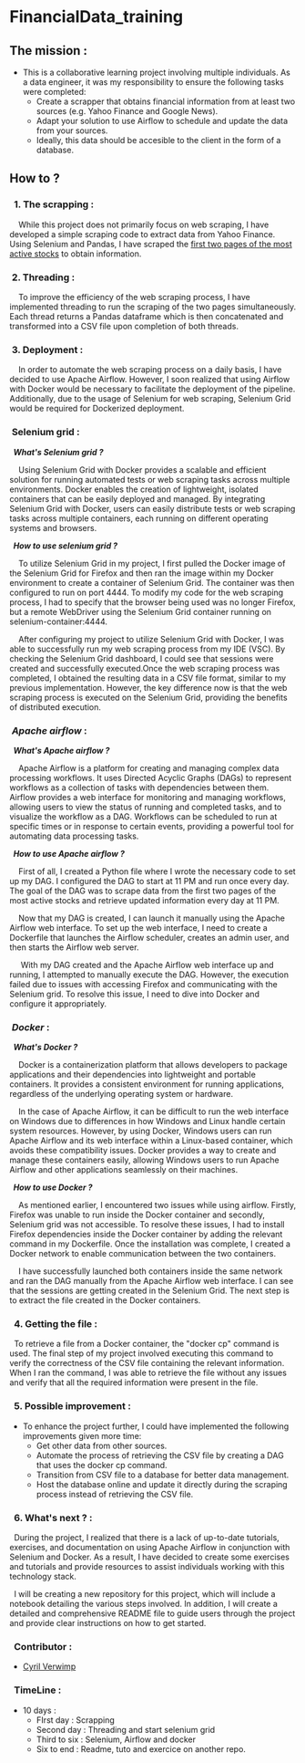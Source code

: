 # __FinancialData_training__

## __The mission__ :
* This is a collaborative learning project involving multiple individuals. As a data engineer, it was my responsibility to ensure the following tasks were completed:
    * Create a scrapper that obtains financial information from at least two sources (e.g. Yahoo Finance and Google News). 
    * Adapt your solution to use Airflow to schedule and update the data from your sources. 
    * Ideally, this data should be accesible to the client in the form of a database.
## __How to ?__ 
### &nbsp; __1. The scrapping :__
&nbsp;&nbsp;&nbsp;&nbsp;While this project does not primarily focus on web scraping, I have developed a simple scraping code to extract data from Yahoo Finance. Using Selenium and Pandas, I have scraped the [first two pages of the most active stocks](https://finance.yahoo.com/most-active) to obtain information.
### &nbsp;__2. Threading :__
&nbsp;&nbsp;&nbsp;&nbsp;To improve the efficiency of the web scraping process, I have implemented threading to run the scraping of the two pages simultaneously. Each thread returns a Pandas dataframe which is then concatenated and transformed into a CSV file upon completion of both threads. 
### &nbsp;__3. Deployment :__
&nbsp;&nbsp;&nbsp;&nbsp;In order to automate the web scraping process on a daily basis, I have decided to use Apache Airflow. However, I soon realized that using Airflow with Docker would be necessary to facilitate the deployment of the pipeline. Additionally, due to the usage of Selenium for web scraping, Selenium Grid would be required for Dockerized deployment.
### &nbsp;__Selenium grid :__
__&nbsp;&nbsp;*What's Selenium grid ?*__

&nbsp;&nbsp;&nbsp;&nbsp;Using Selenium Grid with Docker provides a scalable and efficient solution for running automated tests or web scraping tasks across multiple environments. Docker enables the creation of lightweight, isolated containers that can be easily deployed and managed. By integrating Selenium Grid with Docker, users can easily distribute tests or web scraping tasks across multiple containers, each running on different operating systems and browsers.

__&nbsp;&nbsp;*How to use selenium grid ?*__

&nbsp;&nbsp;&nbsp;&nbsp;To utilize Selenium Grid in my project, I first pulled the Docker image of the Selenium Grid for Firefox and then ran the image within my Docker environment to create a container of Selenium Grid. The container was then configured to run on port 4444.
To modify my code for the web scraping process, I had to specify that the browser being used was no longer Firefox, but a remote WebDriver using the Selenium Grid container running on selenium-container:4444.

&nbsp;&nbsp;&nbsp;&nbsp;After configuring my project to utilize Selenium Grid with Docker, I was able to successfully run my web scraping process from my IDE (VSC). By checking the Selenium Grid dashboard, I could see that sessions were created and successfully executed.Once the web scraping process was completed, I obtained the resulting data in a CSV file format, similar to my previous implementation. However, the key difference now is that the web scraping process is executed on the Selenium Grid, providing the benefits of distributed execution.
### &nbsp;__*Apache airflow* :__
__&nbsp;&nbsp;*What's Apache airflow ?*__

&nbsp;&nbsp;&nbsp;&nbsp;Apache Airflow is a platform for creating and managing complex data processing workflows. It uses Directed Acyclic Graphs (DAGs) to represent workflows as a collection of tasks with dependencies between them. Airflow provides a web interface for monitoring and managing workflows, allowing users to view the status of running and completed tasks, and to visualize the workflow as a DAG. Workflows can be scheduled to run at specific times or in response to certain events, providing a powerful tool for automating data processing tasks.

__&nbsp;&nbsp;*How to use Apache airflow ?*__

&nbsp;&nbsp;&nbsp;&nbsp;First of all, I created a Python file where I wrote the necessary code to set up my DAG. I configured the DAG to start at 11 PM and run once every day. The goal of the DAG was to scrape data from the first two pages of the most active stocks and retrieve updated information every day at 11 PM.

&nbsp;&nbsp;&nbsp;&nbsp;Now that my DAG is created, I can launch it manually using the Apache Airflow web interface. To set up the web interface, I need to create a Dockerfile that launches the Airflow scheduler, creates an admin user, and then starts the Airflow web server.

&nbsp;&nbsp;&nbsp;&nbsp; With my DAG created and the Apache Airflow web interface up and running, I attempted to manually execute the DAG. However, the execution failed due to issues with accessing Firefox and communicating with the Selenium grid. To resolve this issue, I need to dive into Docker and configure it appropriately.

### &nbsp;__*Docker* :__
__&nbsp;&nbsp;*What's Docker ?*__

&nbsp;&nbsp;&nbsp;&nbsp;Docker is a containerization platform that allows developers to package applications and their dependencies into lightweight and portable containers. It provides a consistent environment for running applications, regardless of the underlying operating system or hardware.

&nbsp;&nbsp;&nbsp;&nbsp;In the case of Apache Airflow, it can be difficult to run the web interface on Windows due to differences in how Windows and Linux handle certain system resources. However, by using Docker, Windows users can run Apache Airflow and its web interface within a Linux-based container, which avoids these compatibility issues. Docker provides a way to create and manage these containers easily, allowing Windows users to run Apache Airflow and other applications seamlessly on their machines.

__&nbsp;&nbsp;*How to use Docker ?*__

&nbsp;&nbsp;&nbsp;&nbsp;As mentioned earlier, I encountered two issues while using airflow. Firstly, Firefox was unable to run inside the Docker container and secondly, Selenium grid was not accessible. To resolve these issues, I had to install Firefox dependencies inside the Docker container by adding the relevant command in my Dockerfile. Once the installation was complete, I created a Docker network to enable communication between the two containers.

&nbsp;&nbsp;&nbsp;&nbsp;I have successfully launched both containers inside the same network and ran the DAG manually from the Apache Airflow web interface. I can see that the sessions are getting created in the Selenium Grid. The next step is to extract the file created in the Docker containers.

### &nbsp; __4. Getting the file :__
&nbsp;&nbsp;To retrieve a file from a Docker container, the "docker cp" command is used. The final step of my project involved executing this command to verify the correctness of the CSV file containing the relevant information. When I ran the command, I was able to retrieve the file without any issues and verify that all the required information were present in the file.


### &nbsp; __5. Possible improvement__ :
* To enhance the project further, I could have implemented the following improvements given more time: 
    * Get other data from other sources.
    * Automate the process of retrieving the CSV file by creating a DAG that uses the docker cp command.
    * Transition from CSV file to a database for better data management.
    * Host the database online and update it directly during the scraping process instead of retrieving the CSV file.

### &nbsp; __6. What's next ?__ :
&nbsp;&nbsp;During the project, I realized that there is a lack of up-to-date tutorials, exercises, and documentation on using Apache Airflow in conjunction with Selenium and Docker. As a result, I have decided to create some exercises and tutorials and provide resources to assist individuals working with this technology stack. 

&nbsp;&nbsp;I will be creating a new repository for this project, which will include a notebook detailing the various steps involved. In addition, I will create a detailed and comprehensive README file to guide users through the project and provide clear instructions on how to get started. 

### &nbsp; __Contributor__ :
* [Cyril Verwimp](https://www.linkedin.com/in/cyril-verwimp-8a0457208/)
### &nbsp; __TimeLine__ :
* 10 days : 
    * FIrst day : Scrapping
    * Second day : Threading and start selenium grid
    * Third to six : Selenium, Airflow and docker
    * Six to end : Readme, tuto and exercice on another repo.